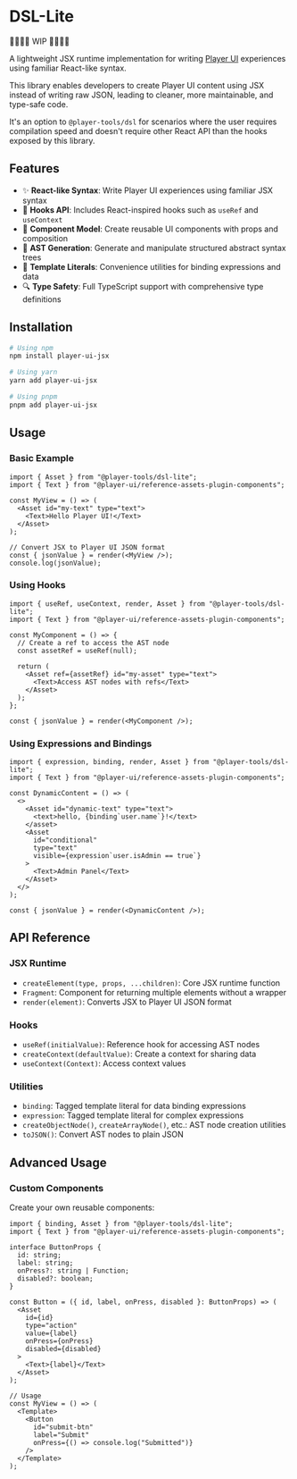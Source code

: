 # DSL-Lite

🚧🚧🚧🚧 WIP 🚧🚧🚧🚧

A lightweight JSX runtime implementation for writing [Player UI](https://player-ui.github.io/) experiences using familiar React-like syntax.

This library enables developers to create Player UI content using JSX instead of writing raw JSON, leading to cleaner, more maintainable, and type-safe code.

It's an option to `@player-tools/dsl` for scenarios where the user requires compilation speed and doesn't require other React API than the hooks exposed by this library.

## Features

- ✨ **React-like Syntax**: Write Player UI experiences using familiar JSX syntax
- 🔄 **Hooks API**: Includes React-inspired hooks such as `useRef` and `useContext`
- 🧩 **Component Model**: Create reusable UI components with props and composition
- 🌲 **AST Generation**: Generate and manipulate structured abstract syntax trees
- 📝 **Template Literals**: Convenience utilities for binding expressions and data
- 🔍 **Type Safety**: Full TypeScript support with comprehensive type definitions

## Installation

```bash
# Using npm
npm install player-ui-jsx

# Using yarn
yarn add player-ui-jsx

# Using pnpm
pnpm add player-ui-jsx
```

## Usage

### Basic Example

```tsx
import { Asset } from "@player-tools/dsl-lite";
import { Text } from "@player-ui/reference-assets-plugin-components";

const MyView = () => (
  <Asset id="my-text" type="text">
    <Text>Hello Player UI!</Text>
  </Asset>
);

// Convert JSX to Player UI JSON format
const { jsonValue } = render(<MyView />);
console.log(jsonValue);
```

### Using Hooks

```tsx
import { useRef, useContext, render, Asset } from "@player-tools/dsl-lite";
import { Text } from "@player-ui/reference-assets-plugin-components";

const MyComponent = () => {
  // Create a ref to access the AST node
  const assetRef = useRef(null);

  return (
    <Asset ref={assetRef} id="my-asset" type="text">
      <Text>Access AST nodes with refs</Text>
    </Asset>
  );
};

const { jsonValue } = render(<MyComponent />);
```

### Using Expressions and Bindings

```tsx
import { expression, binding, render, Asset } from "@player-tools/dsl-lite";
import { Text } from "@player-ui/reference-assets-plugin-components";

const DynamicContent = () => (
  <>
    <Asset id="dynamic-text" type="text">
      <text>hello, {binding`user.name`}!</text>
    </asset>
    <Asset
      id="conditional"
      type="text"
      visible={expression`user.isAdmin == true`}
    >
      <Text>Admin Panel</Text>
    </Asset>
  </>
);

const { jsonValue } = render(<DynamicContent />);
```

## API Reference

### JSX Runtime

- `createElement(type, props, ...children)`: Core JSX runtime function
- `Fragment`: Component for returning multiple elements without a wrapper
- `render(element)`: Converts JSX to Player UI JSON format

### Hooks

- `useRef(initialValue)`: Reference hook for accessing AST nodes
- `createContext(defaultValue)`: Create a context for sharing data
- `useContext(Context)`: Access context values

### Utilities

- `binding`: Tagged template literal for data binding expressions
- `expression`: Tagged template literal for complex expressions
- `createObjectNode()`, `createArrayNode()`, etc.: AST node creation utilities
- `toJSON()`: Convert AST nodes to plain JSON

## Advanced Usage

### Custom Components

Create your own reusable components:

```tsx
import { binding, Asset } from "@player-tools/dsl-lite";
import { Text } from "@player-ui/reference-assets-plugin-components";

interface ButtonProps {
  id: string;
  label: string;
  onPress?: string | Function;
  disabled?: boolean;
}

const Button = ({ id, label, onPress, disabled }: ButtonProps) => (
  <Asset
    id={id}
    type="action"
    value={label}
    onPress={onPress}
    disabled={disabled}
  >
    <Text>{label}</Text>
  </Asset>
);

// Usage
const MyView = () => (
  <Template>
    <Button
      id="submit-btn"
      label="Submit"
      onPress={() => console.log("Submitted")}
    />
  </Template>
);
```

